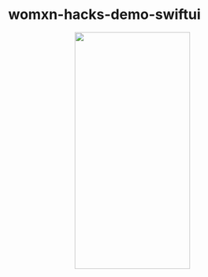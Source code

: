 # womxn-hacks-demo-swiftui
<p align="center"> 
  <img src="https://media.giphy.com/media/XBibKwF4vXn9fsZXSD/giphy.gif" width="234" height="480" >
</p>
